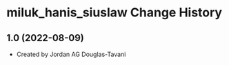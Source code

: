 miluk_hanis_siuslaw Change History
====================

1.0 (2022-08-09)
----------------
* Created by Jordan AG Douglas-Tavani
